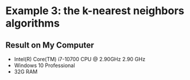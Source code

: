 # Example 3: the k-nearest neighbors algorithms

## Result on My Computer

- Intel(R) Core(TM) i7-10700 CPU @ 2.90GHz   2.90 GHz
- Windows 10 Professional
- 32G RAM

